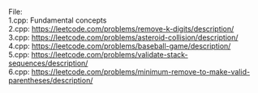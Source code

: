 File:<br/>
1.cpp: Fundamental concepts<br/>
2.cpp: https://leetcode.com/problems/remove-k-digits/description/<br/>
3.cpp: https://leetcode.com/problems/asteroid-collision/description/<br/>
4.cpp: https://leetcode.com/problems/baseball-game/description/<br/>
5.cpp: https://leetcode.com/problems/validate-stack-sequences/description/<br/>
6.cpp: https://leetcode.com/problems/minimum-remove-to-make-valid-parentheses/description/
